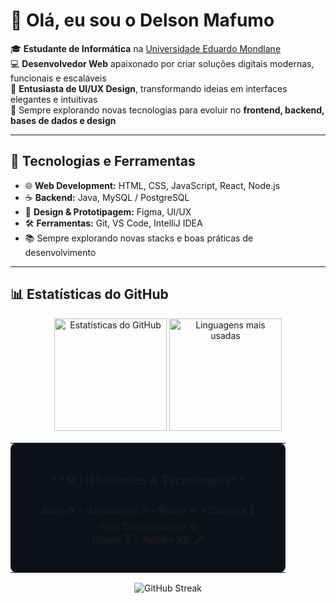# 👋 Olá, eu sou o Delson Mafumo

🎓 **Estudante de Informática** na [Universidade Eduardo Mondlane](https://www.uem.mz/)  
💻 **Desenvolvedor Web** apaixonado por criar soluções digitais modernas, funcionais e escaláveis  
🎨 **Entusiasta de UI/UX Design**, transformando ideias em interfaces elegantes e intuitivas  
🚀 Sempre explorando novas tecnologias para evoluir no **frontend, backend, bases de dados e design**  

---

## 🚀 Tecnologias e Ferramentas

- 🌐 **Web Development:** HTML, CSS, JavaScript, React, Node.js
- ☕ **Backend:** Java, MySQL / PostgreSQL  
- 🎨 **Design & Prototipagem:** Figma, UI/UX  
- 🛠️ **Ferramentas:** Git, VS Code, IntelliJ IDEA  
- 📚 Sempre explorando novas stacks e boas práticas de desenvolvimento
  
---

## 📊 Estatísticas do GitHub  

<div align="center">

  <!-- Estatísticas gerais -->
  <img height="180em" src="https://github-readme-stats.vercel.app/api?username=delsonmafumo&show_icons=true&theme=tokyonight&count_private=true&include_all_commits=true&custom_title=⚡ Estatísticas do Delson&line_height=24&hide=issues&hide_border=false&card_width=400" alt="Estatísticas do GitHub"/>

  <!-- Linguagens mais usadas -->
  <img height="180em" src="https://github-readme-stats.vercel.app/api/top-langs/?username=delsonmafumo&layout=compact&theme=tokyonight&langs_count=6&hide_border=false&custom_title=💡 Linguagens Mais Usadas" alt="Linguagens mais usadas"/>

</div>  

<div align="center">

  <!-- Card manual de habilidades -->
  <table>
    <tr>
      <td align="center" width="400" style="background-color:#0d1117; border-radius:10px; padding:20px;">
        <h3>**🛠️ Habilidades & Tecnologias**</h3>
        <p>
          <b>Java ☕</b> • <b>JavaScript ⚡</b> • <b>React ⚛️</b> • <b>Convex 🔗</b> <br/>
          <b>Web Development 🌐</b> <br/>
          <b>Figma 🎨</b> • <b>Adobe XD 🖌️</b>
        </p>
      </td>
    </tr>
  </table>

</div>  

<div align="center">
  
  <!-- Streak de commits -->
  <img src="https://streak-stats.demolab.com?user=delsonmafumo&theme=tokyonight&hide_border=false&border_radius=8&date_format=j%20M%5B%20Y%5D&custom_title=🔥 Streak de Contribuições&mode=weekly" alt="GitHub Streak"/>

</div>  
